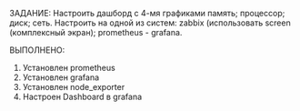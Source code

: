 ЗАДАНИЕ:
Настроить дашборд с 4-мя графиками
    память;
    процессор;
    диск;
    сеть.
    Настроить на одной из систем:
    zabbix (использовать screen (комплексный экран);
    prometheus - grafana.

ВЫПОЛНЕНО:
1. Установлен prometheus
2. Установлен grafana
3. Установлен node_exporter
4. Настроен Dashboard в grafana
